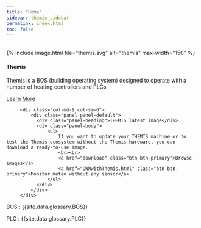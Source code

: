 ```yaml
---
title: "Home"
sidebar: themis_sidebar
permalink: index.html
toc: false
---
```

<br>
<div class="row">
         <div class="col-lg-12">
         </div>
         <div class="col-md-3 col-sm-6">
             <div class="panel panel-default text-center">
                 <div class="panel-heading">
                     {% include image.html file="themis.svg" alt="themis" max-width="150" %}
                 </div>                 
                 <div class="panel-body">
                     <h4>Themis</h4>
                     <p>Themis is a BOS (building operating system) designed to operate with a number of heating controllers and PLCs</p>
                     <a href="Themis_overview.html" class="btn btn-primary">Learn More</a>
                 </div>
             </div>
         </div>
         
         <div class="col-md-9 col-sm-6">
             <div class="panel panel-default">
               <div class="panel-heading">THEMIS latest image</div>
               <div class="panel-body">
                   <ul>
                       If you want to update your THEMIS machine or to test the Themis ecosystem without the Themis hardware, you can download a ready-to-use image.
                       <br><br>
                       <a href="download" class="btn btn-primary">Browse images</a>
                       <a href="OWMwithThemis.html" class="btn btn-primary">Monitor meteo without any sensor</a>
                   </ul>
               </div>
             </div>
         </div>
</div>

BOS
: {{site.data.glossary.BOS}}

PLC
: {{site.data.glossary.PLC}}
